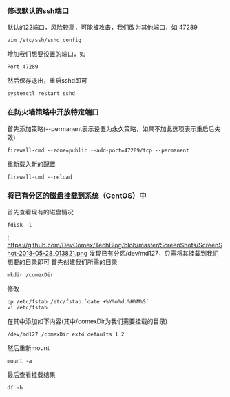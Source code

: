 ### 修改默认的ssh端口
默认的22端口，风险较高，可能被攻击，我们改为其他端口，如 47289
```
vim /etc/ssh/sshd_config
```
增加我们想要设置的端口，如
```
Port 47289
```
然后保存退出，重启sshd即可
```
systemctl restart sshd
```

### 在防火墙策略中开放特定端口
首先添加策略(--permanent表示设置为永久策略，如果不加此选项表示重启后失效)
```
firewall-cmd --zone=public --add-port=47289/tcp --permanent
```
重新载入新的配置
```
firewall-cmd --reload
```

### 将已有分区的磁盘挂载到系统（CentOS）中
首先查看现有的磁盘情况
```
fdisk -l
```
! https://github.com/DevComex/TechBlog/blob/master/ScreenShots/ScreenShot-2018-05-28_013821.png
发现已有分区/dev/md127，只需将其挂载到我们想要的目录即可
首先创建我们所需的目录
```
mkdir /comexDir
```
修改
```
cp /etc/fstab /etc/fstab.`date +%Y%m%d.%H%M%S`
vi /etc/fstab
```
在其中添加如下内容(其中/comexDir为我们需要挂载的目录)
```
/dev/md127 /comexDir ext4 defaults 1 2
```
然后重新mount
```
mount -a
```
最后查看挂载结果
```
df -h
```